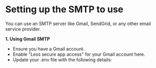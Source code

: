 # Setting up the SMTP to use

You can use an SMTP server like Gmail, SendGrid, or any other email service provider.

**1. Using Gmail SMTP**

* Ensure you have a Gmail account.
* Enable "Less secure app access" for your Gmail account here.
* Update your .env file with the following details:

